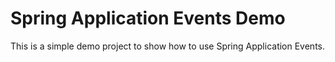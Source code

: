 # Spring Application Events Demo

This is a simple demo project to show how to use Spring Application Events.